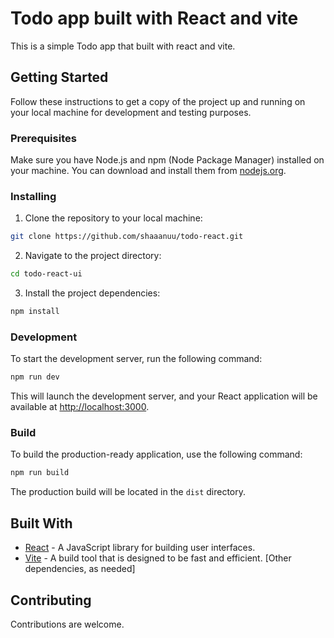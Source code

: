 # Todo app built with React and vite

This is a simple Todo app that built with react and vite.

## Getting Started

Follow these instructions to get a copy of the project up and running on your local machine for development and testing purposes.

### Prerequisites

Make sure you have Node.js and npm (Node Package Manager) installed on your machine. You can download and install them from [nodejs.org](https://nodejs.org/).

### Installing

1. Clone the repository to your local machine:

```bash
git clone https://github.com/shaaanuu/todo-react.git
```

2. Navigate to the project directory:

```bash
cd todo-react-ui
```

3. Install the project dependencies:

```bash
npm install
```

### Development

To start the development server, run the following command:

```bash
npm run dev
```

This will launch the development server, and your React application will be available at [http://localhost:3000](http://localhost:3000).

### Build

To build the production-ready application, use the following command:

```bash
npm run build
```

The production build will be located in the `dist` directory.

## Built With

- [React](https://reactjs.org/) - A JavaScript library for building user interfaces.
- [Vite](https://vitejs.dev/) - A build tool that is designed to be fast and efficient. [Other dependencies, as needed]

## Contributing

Contributions are welcome.